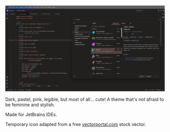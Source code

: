 ![](src/main/resources/screenshots/CutiePro.png)

<!-- Plugin description -->
Dark, pastel, pink, legible, but most of all... cute! A theme that's not afraid to be feminine and stylish.
<!-- Plugin description end -->

Made for JetBrains IDEs.

Temporary icon adapted from a free [vectorportal.com](https://vectorportal.com/vector/plush-octopus/35221) stock vector.
